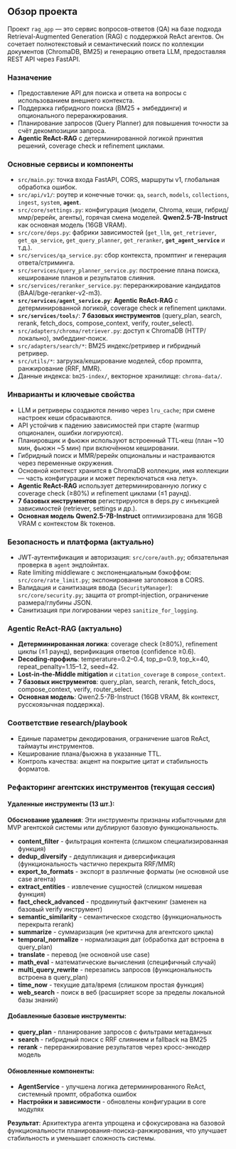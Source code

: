 ## Обзор проекта

Проект `rag_app` — это сервис вопросов-ответов (QA) на базе подхода Retrieval-Augmented Generation (RAG) с поддержкой ReAct агентов. Он сочетает полнотекстовый и семантический поиск по коллекции документов (ChromaDB, BM25) и генерацию ответа LLM, предоставляя REST API через FastAPI.

### Назначение
- Предоставление API для поиска и ответа на вопросы с использованием внешнего контекста.
- Поддержка гибридного поиска (BM25 + эмбеддинги) и опционального переранжирования.
- Планирование запросов (Query Planner) для повышения точности за счёт декомпозиции запроса.
- **Agentic ReAct-RAG** с детерминированной логикой принятия решений, coverage check и refinement циклами.

### Основные сервисы и компоненты
- `src/main.py`: точка входа FastAPI, CORS, маршруты v1, глобальная обработка ошибок.
- `src/api/v1/`: роутер и конечные точки: `qa`, `search`, `models`, `collections`, `ingest`, `system`, **`agent`**.
- `src/core/settings.py`: конфигурация (модели, Chroma, кеши, гибрид/ммр/ререйк, агенты), горячая смена моделей. **Qwen2.5-7B-Instruct** как основная модель (16GB VRAM).
- `src/core/deps.py`: фабрики зависимостей (`get_llm`, `get_retriever`, `get_qa_service`, `get_query_planner`, `get_reranker`, **`get_agent_service`** и т.д.).
- `src/services/qa_service.py`: сбор контекста, промптинг и генерация ответа/стриминга.
- `src/services/query_planner_service.py`: построение плана поиска, кеширование планов и результатов слияния.
- `src/services/reranker_service.py`: переранжирование кандидатов (BAAI/bge-reranker-v2-m3).
- **`src/services/agent_service.py`**: **Agentic ReAct-RAG** с детерминированной логикой, coverage check и refinement циклами.
- **`src/services/tools/`**: **7 базовых инструментов** (query_plan, search, rerank, fetch_docs, compose_context, verify, router_select).
- `src/adapters/chroma/retriever.py`: доступ к ChromaDB (HTTP/локально), эмбеддинг‑поиск.
- `src/adapters/search/*`: BM25 индекс/ретривер и гибридный ретривер.
- `src/utils/*`: загрузка/кеширование моделей, сбор промпта, ранжирование (RRF, MMR).
- Данные индекса: `bm25-index/`, векторное хранилище: `chroma-data/`.

### Инварианты и ключевые свойства
- LLM и ретриверы создаются лениво через `lru_cache`; при смене настроек кеши сбрасываются.
- API устойчив к падению зависимостей при старте (warmup опционален, ошибки логируются).
- Планировщик и фьюжн используют встроенный TTL‑кеш (план ~10 мин, фьюжн ~5 мин) при включённом кешировании.
- Гибридный поиск и MMR/ререйк опциональны и настраиваются через переменные окружения.
- Основной контекст хранится в ChromaDB коллекции, имя коллекции — часть конфигурации и может переключаться «на лету».
- **Agentic ReAct-RAG** использует детерминированную логику с coverage check (≥80%) и refinement циклами (≤1 раунд).
- **7 базовых инструментов** регистрируются в deps.py с инъекцией зависимостей (retriever, settings и др.).
- **Основная модель Qwen2.5-7B-Instruct** оптимизирована для 16GB VRAM с контекстом 8k токенов.

### Безопасность и платформа (актуально)
- JWT‑аутентификация и авторизация: `src/core/auth.py`; обязательная проверка в `agent` эндпойнтах.
- Rate limiting middleware с экспоненциальным бэкоффом: `src/core/rate_limit.py`; экспонирование заголовков в CORS.
- Валидация и санитизация ввода (`SecurityManager`): `src/core/security.py`; защита от prompt‑injection, ограничение размера/глубины JSON.
- Санитизация при логировании через `sanitize_for_logging`.

### Agentic ReAct-RAG (актуально)
- **Детерминированная логика**: coverage check (≥80%), refinement циклы (≤1 раунд), верификация ответов (confidence ≥0.6).
- **Decoding‑профиль**: temperature=0.2–0.4, top_p=0.9, top_k=40, repeat_penalty=1.15–1.2, seed=42.
- **Lost‑in‑the‑Middle mitigation** и `citation_coverage` в `compose_context`.
- **7 базовых инструментов**: query_plan, search, rerank, fetch_docs, compose_context, verify, router_select.
- **Основная модель**: Qwen2.5-7B-Instruct (16GB VRAM, 8k контекст, русскоязычная поддержка).

### Соответствие research/playbook
- Единые параметры декодирования, ограничение шагов ReAct, таймауты инструментов.
- Кеширование плана/фьюжна в указанные TTL.
- Контроль качества: акцент на покрытие цитат и стабильность форматов.

### Рефакторинг агентских инструментов (текущая сессия)

#### Удаленные инструменты (13 шт.):
**Обоснование удаления**: Эти инструменты признаны избыточными для MVP агентской системы или дублируют базовую функциональность.

- **content_filter** - фильтрация контента (слишком специализированная функция)
- **dedup_diversify** - дедупликация и диверсификация (функциональность частично перекрыта RRF/MMR)
- **export_to_formats** - экспорт в различные форматы (не основной use case агента)
- **extract_entities** - извлечение сущностей (слишком нишевая функция)
- **fact_check_advanced** - продвинутый фактчекинг (заменен на базовый verify инструмент)
- **semantic_similarity** - семантическое сходство (функциональность перекрыта rerank)
- **summarize** - суммаризация (не критична для агентского цикла)
- **temporal_normalize** - нормализация дат (обработка дат встроена в query_plan)
- **translate** - перевод (не основной use case)
- **math_eval** - математические вычисления (специфичный случай)
- **multi_query_rewrite** - перезапись запросов (функциональность встроена в query_plan)
- **time_now** - текущие дата/время (слишком простая функция)
- **web_search** - поиск в веб (расширяет scope за пределы локальной базы знаний)

#### Добавленные базовые инструменты:
- **query_plan** - планирование запросов с фильтрами метаданных
- **search** - гибридный поиск с RRF слиянием и fallback на BM25
- **rerank** - переранжирование результатов через кросс-энкодер модель

#### Обновленные компоненты:
- **AgentService** - улучшена логика детерминированного ReAct, системный промпт, обработка ошибок
- **Настройки и зависимости** - обновлены конфигурации в core модулях

**Результат**: Архитектура агента упрощена и сфокусирована на базовой функциональности планирования-поиска-ранжирования, что улучшает стабильность и уменьшает сложность системы.


